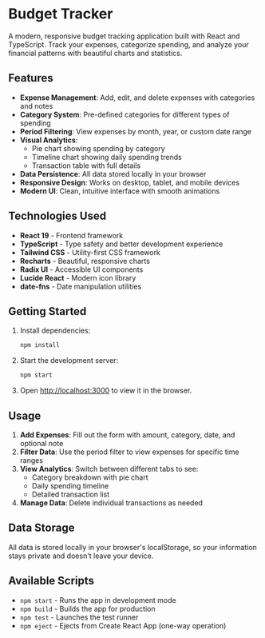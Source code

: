 # Budget Tracker

A modern, responsive budget tracking application built with React and TypeScript. Track your expenses, categorize spending, and analyze your financial patterns with beautiful charts and statistics.

## Features

- **Expense Management**: Add, edit, and delete expenses with categories and notes
- **Category System**: Pre-defined categories for different types of spending
- **Period Filtering**: View expenses by month, year, or custom date range
- **Visual Analytics**: 
  - Pie chart showing spending by category
  - Timeline chart showing daily spending trends
  - Transaction table with full details
- **Data Persistence**: All data stored locally in your browser
- **Responsive Design**: Works on desktop, tablet, and mobile devices
- **Modern UI**: Clean, intuitive interface with smooth animations

## Technologies Used

- **React 19** - Frontend framework
- **TypeScript** - Type safety and better development experience
- **Tailwind CSS** - Utility-first CSS framework
- **Recharts** - Beautiful, responsive charts
- **Radix UI** - Accessible UI components
- **Lucide React** - Modern icon library
- **date-fns** - Date manipulation utilities

## Getting Started

1. Install dependencies:
   ```bash
   npm install
   ```

2. Start the development server:
   ```bash
   npm start
   ```

3. Open [http://localhost:3000](http://localhost:3000) to view it in the browser.

## Usage

1. **Add Expenses**: Fill out the form with amount, category, date, and optional note
2. **Filter Data**: Use the period filter to view expenses for specific time ranges
3. **View Analytics**: Switch between different tabs to see:
   - Category breakdown with pie chart
   - Daily spending timeline
   - Detailed transaction list
4. **Manage Data**: Delete individual transactions as needed

## Data Storage

All data is stored locally in your browser's localStorage, so your information stays private and doesn't leave your device.

## Available Scripts

- `npm start` - Runs the app in development mode
- `npm build` - Builds the app for production
- `npm test` - Launches the test runner
- `npm eject` - Ejects from Create React App (one-way operation)
